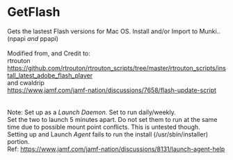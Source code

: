 # GetFlash<br>
Gets the lastest Flash versions for Mac OS. Install and/or Import to Munki..
(npapi *and* ppapi)<br>
<br>
Modified from, and Credit to:<br>
rtrouton<br>
https://github.com/rtrouton/rtrouton_scripts/tree/master/rtrouton_scripts/install_latest_adobe_flash_player<br>
and cwaldrip<br>
https://www.jamf.com/jamf-nation/discussions/7658/flash-update-script<br>
<br>
<br>
Note: Set up as a *Launch Daemon.* Set to run daily/weekly.<br>
      Set the two to launch 5 minutes apart. Do not set them to run at the same time due to possible mount point conflicts. This is untested though.<br>
      Setting up and Launch *Agent* fails to run the install (/usr/sbin/installer) portion. <br>
      Ref: https://www.jamf.com/jamf-nation/discussions/8131/launch-agent-help<br>
